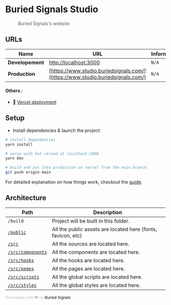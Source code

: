 # Buried Signals Studio
> Buried Signals's website

## URLs
| Name              | URL | Informations |
| ----------------- | --- | ------------ |
| **Developement**  | [http://localhost:3000](http://localhost:3000) | `N/A` |
| **Production**    | [https://www.studio.buriedsignals.com/](https://www.studio.buriedsignals.com/) | `N/A` |

#### Others :
- 📡 [Vercel deployment](https://vercel.com/buried-signals/studio)

## Setup
* Install dependencies & launch the project:

``` bash
# install dependencies
yarn install

# serve with hot reload at localhost:3000
yarn dev

# build and put into production on vercel from the main branch
git push origin main
```

For detailed explanation on how things work, checkout the [guide](https://nextjs.org/docs).

## Architecture
| Path  | Description |
| ----- | ----------- |
| `/build` | Project will be built in this folder. |
| [`/public`](public/) | All the public assets are located here (fonts, favicon, etc) |
| [`/src`](src/) | All the sources are located here. |
| [`/src/components`](src/components/) | All the components are located here. |
| [`/src/hooks`](src/hooks/) | All the hooks are located here. |
| [`/src/pages`](src/pages) | All the pages are located here. |
| [`/src/scripts`](src/scripts/) | All the global scripts are located here. |
| [`/src/styles`](src/styles/) | All the global styles are located here. |

<font style="font-size: 12px; color: #c0c0c0;">Developed with :heart: by <a href="https://buriedsignals.com/" target="_blank" style="text-decoration: none; color: #111111;">Buried Signals</a></font>